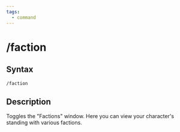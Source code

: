 ```yaml
---
tags:
  - command
---
```


# /faction

## Syntax

<!--cmd-syntax-start-->
```eqcommand
/faction
```
<!--cmd-syntax-end-->

## Description

<!--cmd-desc-start-->
Toggles the "Factions" window. Here you can view your character's standing with various factions.
<!--cmd-desc-end-->